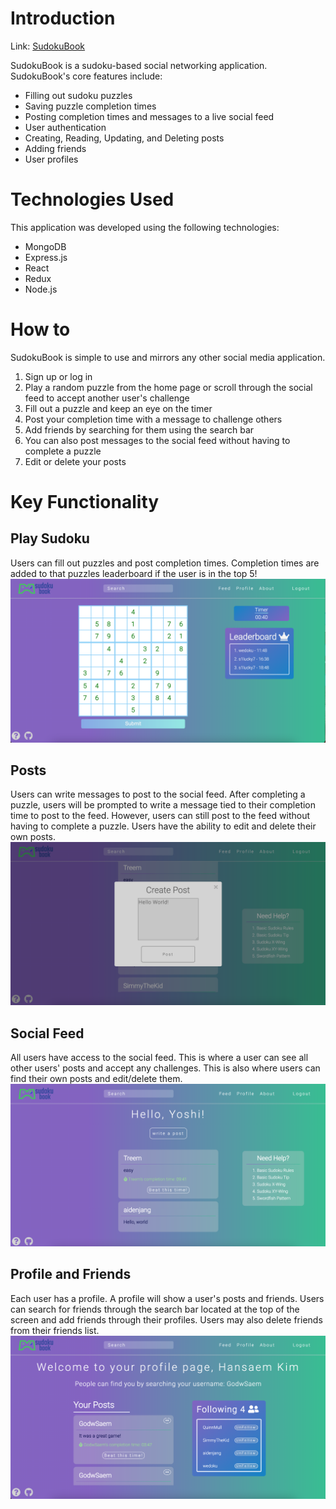# Introduction
Link: [SudokuBook](https://sudoku-book.herokuapp.com/)

SudokuBook is a sudoku-based social networking application. SudokuBook's core features include:
- Filling out sudoku puzzles 
- Saving puzzle completion times
- Posting completion times and messages to a live social feed
- User authentication
- Creating, Reading, Updating, and Deleting posts
- Adding friends
- User profiles

# Technologies Used
This application was developed using the following technologies: 
- MongoDB
- Express.js
- React
- Redux 
- Node.js 

# How to
SudokuBook is simple to use and mirrors any other social media application. 
1. Sign up or log in 
2. Play a random puzzle from the home page or scroll through the social feed to accept another user's challenge
3. Fill out a puzzle and keep an eye on the timer
4. Post your completion time with a message to challenge others
5. Add friends by searching for them using the search bar
6. You can also post messages to the social feed without having to complete a puzzle 
7. Edit or delete your posts 

# Key Functionality 
## Play Sudoku
Users can fill out puzzles and post completion times. Completion times are added to that puzzles leaderboard if the user is in the top 5! 
![sudoku](frontend/src/assets/images/show.png)

## Posts
Users can write messages to post to the social feed. After completing a puzzle, users will be prompted to write a message tied to their completion time to post to the feed. However, users can still post to the feed without having to complete a puzzle. Users have the ability to edit and delete their own posts. 
![post](frontend/src/assets/images/post.png)

## Social Feed
All users have access to the social feed. This is where a user can see all other users' posts and accept any challenges. This is also where users can find their own posts and edit/delete them. 
![feed](frontend/src/assets/images/feed.png)

## Profile and Friends
Each user has a profile. A profile will show a user's posts and friends. Users can search for friends through the search bar located at the top of the screen and add friends through their profiles. Users may also delete friends from their friends list. 
![profile](frontend/src/assets/images/profile.png)
